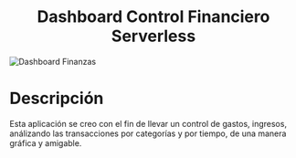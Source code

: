 <h1 align="center"> Dashboard Control Financiero Serverless</h1>

![Dashboard Finanzas](https://user-images.githubusercontent.com/89807520/194711911-a850a520-1cb6-41c7-aada-808472a64cd5.png)

# Descripción

Esta aplicación se creo con el fin de llevar un control de gastos, ingresos, análizando las transacciones por categorías y por tiempo, de una manera gráfica y amigable.
